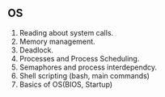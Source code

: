 ## OS

1. Reading about system calls.
2. Memory management.
3. Deadlock.
4. Processes and Process Scheduling.
5. Semaphores and process interdependcy.
6. Shell scripting (bash, main commands)
7. Basics of OS(BIOS, Startup)
